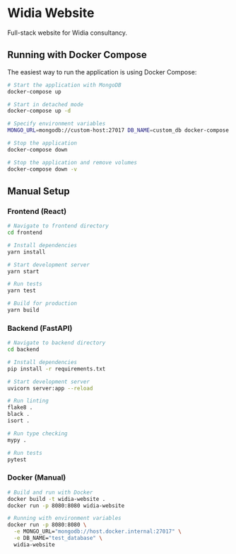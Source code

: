 # Widia Website

Full-stack website for Widia consultancy.

## Running with Docker Compose

The easiest way to run the application is using Docker Compose:

```bash
# Start the application with MongoDB
docker-compose up

# Start in detached mode
docker-compose up -d

# Specify environment variables
MONGO_URL=mongodb://custom-host:27017 DB_NAME=custom_db docker-compose up

# Stop the application
docker-compose down

# Stop the application and remove volumes
docker-compose down -v
```

## Manual Setup

### Frontend (React)

```bash
# Navigate to frontend directory
cd frontend

# Install dependencies
yarn install

# Start development server
yarn start

# Run tests
yarn test

# Build for production
yarn build
```

### Backend (FastAPI)

```bash
# Navigate to backend directory
cd backend

# Install dependencies
pip install -r requirements.txt

# Start development server
uvicorn server:app --reload

# Run linting
flake8 .
black .
isort .

# Run type checking
mypy .

# Run tests
pytest
```

### Docker (Manual)

```bash
# Build and run with Docker
docker build -t widia-website .
docker run -p 8080:8080 widia-website

# Running with environment variables
docker run -p 8080:8080 \
  -e MONGO_URL="mongodb://host.docker.internal:27017" \
  -e DB_NAME="test_database" \
  widia-website
```